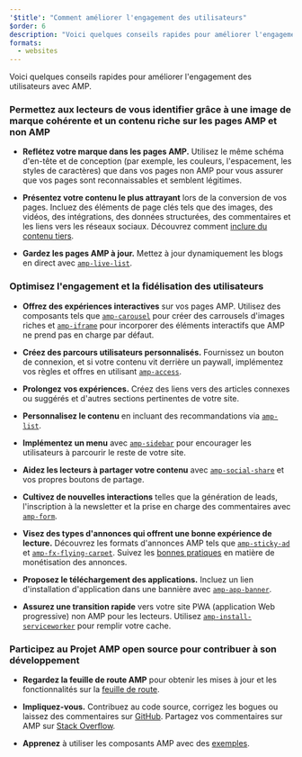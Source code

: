 ```yaml
---
'$title': "Comment améliorer l'engagement des utilisateurs"
$order: 6
description: "Voici quelques conseils rapides pour améliorer l'engagement des utilisateurs avec AMP. Aidez les lecteurs à vous identifier grâce à une image de marque cohérente et un contenu riche sur les pages AMP et non AMP"
formats:
  - websites
---
```


Voici quelques conseils rapides pour améliorer l'engagement des utilisateurs avec AMP.

### Permettez aux lecteurs de vous identifier grâce à une image de marque cohérente et un contenu riche sur les pages AMP et non AMP

- **Reflétez votre marque dans les pages AMP.** Utilisez le même schéma d'en-tête et de conception (par exemple, les couleurs, l'espacement, les styles de caractères) que dans vos pages non AMP pour vous assurer que vos pages sont reconnaissables et semblent légitimes.

- **Présentez votre contenu le plus attrayant** lors de la conversion de vos pages. Incluez des éléments de page clés tels que des images, des vidéos, des intégrations, des données structurées, des commentaires et les liens vers les réseaux sociaux. Découvrez comment [inclure du contenu tiers](../../../documentation/guides-and-tutorials/develop/media_iframes_3p/third_party_components.md).

- **Gardez les pages AMP à jour.** Mettez à jour dynamiquement les blogs en direct avec [`amp-live-list`](../../../documentation/components/reference/amp-live-list.md).

### Optimisez l'engagement et la fidélisation des utilisateurs

- **Offrez des expériences interactives** sur vos pages AMP. Utilisez des composants tels que [`amp-carousel`](../../../documentation/components/reference/amp-carousel.md) pour créer des carrousels d'images riches et [`amp-iframe`](../../../documentation/components/reference/amp-iframe.md) pour incorporer des éléments interactifs que AMP ne prend pas en charge par défaut.

- **Créez des parcours utilisateurs personnalisés.** Fournissez un bouton de connexion, et si votre contenu vit derrière un paywall, implémentez vos règles et offres en utilisant [`amp-access`](../../../documentation/components/reference/amp-access.md).

- **Prolongez vos expériences.** Créez des liens vers des articles connexes ou suggérés et d'autres sections pertinentes de votre site.

- **Personnalisez le contenu** en incluant des recommandations via [`amp-list`](../../../documentation/components/reference/amp-list.md).

- **Implémentez un menu** avec [`amp-sidebar`](../../../documentation/components/reference/amp-sidebar.md) pour encourager les utilisateurs à parcourir le reste de votre site.

- **Aidez les lecteurs à partager votre contenu** avec [`amp-social-share`](../../../documentation/components/reference/amp-social-share.md) et vos propres boutons de partage.

- **Cultivez de nouvelles interactions** telles que la génération de leads, l'inscription à la newsletter et la prise en charge des commentaires avec [`amp-form`](../../../documentation/components/reference/amp-form.md).

- **Visez des types d'annonces qui offrent une bonne expérience de lecture.** Découvrez les formats d'annonces AMP tels que [`amp-sticky-ad`](../../../documentation/components/reference/amp-sticky-ad.md) et [`amp-fx-flying-carpet`](../../../documentation/components/reference/amp-fx-flying-carpet.md). Suivez les [bonnes pratiques](../../../documentation/guides-and-tutorials/develop/monetization/index.md) en matière de monétisation des annonces.

- **Proposez le téléchargement des applications.** Incluez un lien d'installation d'application dans une bannière avec [`amp-app-banner`](../../../documentation/components/reference/amp-app-banner.md).

- **Assurez une transition rapide** vers votre site PWA (application Web progressive) non AMP pour les lecteurs. Utilisez [`amp-install-serviceworker`](../../../documentation/components/reference/amp-install-serviceworker.md) pour remplir votre cache.

### Participez au Projet AMP open source pour contribuer à son développement

- **Regardez la feuille de route AMP** pour obtenir les mises à jour et les fonctionnalités sur la [feuille de route](../../../community/roadmap.html).

- **Impliquez-vous.** Contribuez au code source, corrigez les bogues ou laissez des commentaires sur [GitHub](https://github.com/ampproject/amphtml/blob/master/CONTRIBUTING.md). Partagez vos commentaires sur AMP sur [Stack Overflow](https://stackoverflow.com/questions/tagged/amp-html).

- **Apprenez** à utiliser les composants AMP avec des [exemples](../../../documentation/examples/index.html).
